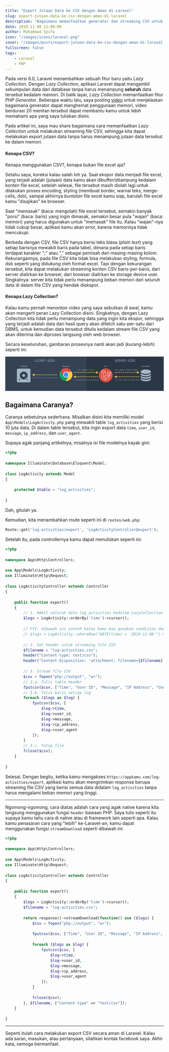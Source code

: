 ```yaml
---
title: "Export Jutaan Data ke CSV dengan Aman di Laravel"
slug: export-jutaan-data-ke-csv-dengan-aman-di-laravel
description: "Bagaimana memanfaatkan generator dan streaming CSV untuk export jutaan data secara aman."
date: 2019-11-08 11:00:00
author: Muhammad Syifa
icon: "/images/icons/laravel.png"
cover: "/images/posts/export-jutaan-data-ke-csv-dengan-aman-di-laravel.png"
fullscreen: false
tags:
    - Laravel
    - PHP
---
```


Pada versi 6.0, Laravel menambahkan sebuah fitur baru yaitu _Lazy Collection_.
Dengan _Lazy Collection_, aplikasi Laravel dapat mengambil sekumpulan data dari database
tanpa harus menampung **seluruh** data tersebut kedalam memori. Di balik layar, _Lazy Collection_
memanfaatkan fitur _PHP Generator_. Beberapa waktu lalu, saya posting [video](https://www.facebook.com/em.sifa/videos/vb.100000130485713/3270308866316764/) untuk menjelaskan bagaimana generator dapat menghemat penggunaan memori,
video berdurasi 20 menitan tersebut dapat membantu kamu untuk lebih memahami apa yang saya tuliskan disini.

Pada artikel ini, saya mau share bagaimana cara memanfaatkan _Lazy Collection_ untuk melakukan streaming file CSV,
sehingga kita dapat melakukan export jutaan data tanpa harus menampung jutaan data tersebut ke dalam memori.

#### Kenapa CSV?

Kenapa menggunakan CSV?, kenapa bukan file excel aja?

Setahu saya, koreksi kalau salah loh ya. Saat ekspor data menjadi file excel, yang terjadi adalah
(jutaan) data kamu akan dibuffer/ditampung kedalam konten file excel, setelah selesai,
file tersebut masih diolah lagi untuk dilakukan proses encoding,
styling (membuat border, warnai teks, merge-cells, dsb), sampai akhirnya _buntelan_ file excel kamu siap,
barulah file excel kamu "disajikan" ke browser.

Saat "memasak" (baca: mengolah) file excel tersebut, semakin banyak "porsi" (baca: baris) yang ingin dimasak, semakin besar pula "wajan" (baca: memori) yang harus digunakan untuk "memasak" file itu. Kalau "wajan"-nya tidak cukup besar, aplikasi kamu akan error, karena memorinya tidak mencukupi.

Berbeda dengan CSV, file CSV hanya berisi teks biasa (_plain text_) yang setiap barisnya mewakili baris pada tabel, dimana pada setiap baris terdapat karakter ";" atau "," sebagai pemisah dari masing-masing kolom. Kekurangannya, pada file CSV kita tidak bisa melakukan styling, formula, dsb seperti yang didukung oleh format excel. Tapi dengan kekurangan tersebut, kita dapat melakukan streaming konten CSV baris-per-baris, dari server dialirkan ke browser, dari browser dialirkan ke storage device user. Singkatnya: server kita tidak perlu menampung beban memori dari seluruh data di dalam file CSV yang hendak diekspor.

#### Kenapa Lazy Collection?

Kalau kamu pernah menonton video yang saya sebutkan di awal, kamu akan mengerti peran Lazy Collection disini.
Singkatnya, dengan Lazy Collection kita tidak perlu menampung data yang ingin kita ekspor,
sehingga yang terjadi adalah data dari hasil query akan difetch satu-per-satu dari DBMS, untuk kemudian data tersebut
ditulis kedalam stream file CSV yang akan diterima dan diproses langsung oleh web browser.

Secara keseluruhan, gambaran prosesnya nanti akan jadi (kurang-lebih) seperti ini:

![Alur download stream csv](/images/posts/export-jutaan-data-ke-csv-dengan-aman-di-laravel__1.png)

## Bagaimana Caranya?

Caranya sebetulnya sederhana.
Misalkan disini kita memiliki model `App\Models\LogActivity.php` yang mewakili table `log_activities` yang berisi 10 juta data.
Di dalam table tersebut, kita ingin export data `time`, `user_id`, `message`, `ip_address`, dan `user_agent`.

Supaya agak panjang artikelnya, misalnya isi file modelnya kayak gini:

```php
<?php

namespace Illuminate\Database\Eloquent\Model;

class LogActivity extends Model
{

    protected $table = "log_activities";

}
```

Dah, gitulah ya.

Kemudian, kita menambahkan route seperti ini di `routes/web.php`:

```php
Route::get('log-activities/export', 'LogActivityController@export');
```

Setelah itu, pada controllernya kamu dapat menuliskan seperti ini:

```php
<?php

namespace App\Http\Controllers;

use App\Models\LogActivity;
use Illuminate\Http\Request;

class LogActivityController extends Controller
{

    public function export()
    {
        // 1. Ambil seluruh data log_activities kedalam LazyCollection (Generator)
        $logs = LogActivity::orderBy('time')->cursor();

        // FYI: dibawah ini contoh kalau kamu mau gunakan condition dengan cursor
        // $logs = LogActivity::whereRaw("DATE(time) = '2019-11-08'")->where('user_id', 1)->cursor()

        // 2. Set header untuk streaming file CSV
        $filename = "log-activities.csv";
        header("Content-type: text/csv");
        header("Content-Disposition: 'attachment; filename={$filename}'");

        // 3. Stream file CSV
        $csv = fopen("php://output", "w+");
        // 3.a. Tulis table header
        fputcsv($csv, ["Time", "User ID", "Message", "IP Address", "User Agent"]);
        // 3.b. Tulis baris setiap log
        foreach ($logs as $log) {
            fputcsv($csv, [
                $log->time,
                $log->user_id,
                $log->message,
                $log->ip_address,
                $log->user_agent
            ]);
        }
        // 3.c. Tutup file
        fclose($csv);
    }

}
```

Selesai. Dengan begitu, ketika kamu mengakses `https://appkamu.com/log-activities/export`,
aplikasi kamu akan mengirimkan response berupa streaming file CSV yang berisi semua data didalam `log_activities`
tanpa harus mengalami beban memori yang tinggi.

---

Ngomong-ngomong, cara diatas adalah cara yang agak native karena kita langsung menggunakan fungsi `header` bawaan PHP.
Saya tulis seperti itu supaya kamu tahu cara di native atau di framework lain seperti apa.
Kalau kamu penasaran cara yang "lebih" ke-Laravel-an, kamu dapat menggunakan fungsi `streamDownload` seperti dibawah ini:

```php
<?php

namespace App\Http\Controllers;

use App\Models\LogActivity;
use Illuminate\Http\Request;

class LogActivityController extends Controller
{

    public function export()
    {
        $logs = LogActivity::orderBy('time')->cursor();
        $filename = "log-activities.csv";

        return response()->streamDownload(function() use ($logs) {
            $csv = fopen("php://output", "w+");

            fputcsv($csv, ["Time", "User ID", "Message", "IP Address", "User Agent"]);

            foreach ($logs as $log) {
                fputcsv($csv, [
                    $log->time,
                    $log->user_id,
                    $log->message,
                    $log->ip_address,
                    $log->user_agent
                ]);
            }

            fclose($csv);
        }, $filename, ["Content-type" => "text/csv"]);
    }

}
```

---

Seperti itulah cara melakukan export CSV secara aman di Laravel. Kalau ada saran, masukan, atau pertanyaan, silahkan kontak facebook saya.
Akhir kata, semoga bermanfaat.
